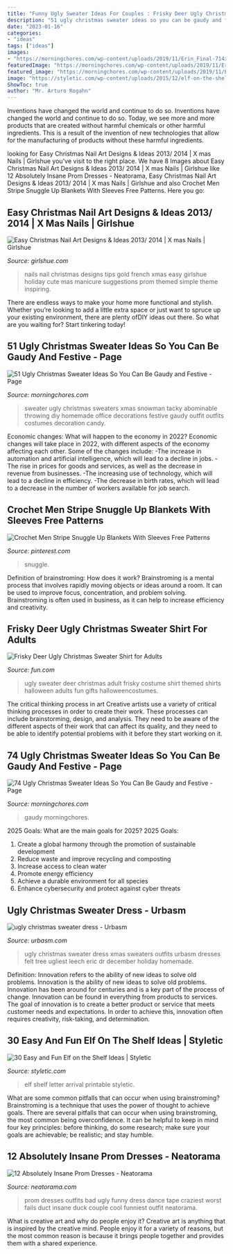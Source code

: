 ```yaml
---
title: "Funny Ugly Sweater Ideas For Couples : Frisky Deer Ugly Christmas Sweater Shirt For Adults"
description: "51 ugly christmas sweater ideas so you can be gaudy and festive"
date: "2023-01-16"
categories:
- "ideas"
tags: ["ideas"]
images:
- "https://morningchores.com/wp-content/uploads/2019/11/Erin_Final-714x800.jpg"
featuredImage: "https://morningchores.com/wp-content/uploads/2019/11/Erin_Final-714x800.jpg"
featured_image: "https://morningchores.com/wp-content/uploads/2019/11/Erin_Final-714x800.jpg"
image: "https://styletic.com/wp-content/uploads/2015/12/elf-on-the-shelf-ideas/29-elf-on-the-shelf-ideas.jpg"
ShowToc: true
author: "Mr. Arturo Rogahn"
---
```



Inventions have changed the world and continue to do so.
Inventions have changed the world and continue to do so. Today, we see more and more products that are created without harmful chemicals or other harmful ingredients. This is a result of the invention of new technologies that allow for the manufacturing of products without these harmful ingredients.

	

		
looking for Easy Christmas Nail Art Designs &amp; Ideas 2013/ 2014 | X mas Nails | Girlshue you've visit to the right place. We have 8 Images about Easy Christmas Nail Art Designs &amp; Ideas 2013/ 2014 | X mas Nails | Girlshue like 12 Absolutely Insane Prom Dresses - Neatorama, Easy Christmas Nail Art Designs &amp; Ideas 2013/ 2014 | X mas Nails | Girlshue and also Crochet Men Stripe Snuggle Up Blankets With Sleeves Free Patterns. Here you go:
		
    
## Easy Christmas Nail Art Designs &amp; Ideas 2013/ 2014 | X Mas Nails | Girlshue

<img loading=lazy src="http://www.girlshue.com/wp-content/uploads/2016/07/unnamed-file-6598.jpg" onerror="this.onerror=null;this.src='https://tse4.mm.bing.net/th?id=OIP.Yj2sQncuHGwjrCbNUga8mQAAAA&amp;pid=15.1';" alt="Easy Christmas Nail Art Designs &amp; Ideas 2013/ 2014 | X mas Nails | Girlshue">

_Source: girlshue.com_

>nails nail christmas designs tips gold french xmas easy girlshue holiday cute mas manicure suggestions prom themed simple theme inspiring. 

	

There are endless ways to make your home more functional and stylish. Whether you’re looking to add a little extra space or just want to spruce up your existing environment, there are plenty ofDIY ideas out there. So what are you waiting for? Start tinkering today!

    
## 51 Ugly Christmas Sweater Ideas So You Can Be Gaudy And Festive - Page

<img loading=lazy src="https://cdn.morningchores.com/wp-content/uploads/2017/10/ugs41.jpg" onerror="this.onerror=null;this.src='https://tse3.mm.bing.net/th?id=OIP.EsJYhGZikLTeuxswXtr3GQHaNK&amp;pid=15.1';" alt="51 Ugly Christmas Sweater Ideas So You Can Be Gaudy and Festive - Page">

_Source: morningchores.com_

>sweater ugly christmas sweaters xmas snowman tacky abominable throwing diy homemade office decorations festive gaudy outfit outfits costumes decoration candy. 

	

Economic changes: What will happen to the economy in 2022?
Economic changes will take place in 2022, with different aspects of the economy affecting each other. Some of the changes include: 
-The increase in automation and artificial intelligence, which will lead to a decline in jobs. 
-The rise in prices for goods and services, as well as the decrease in revenue from businesses. 
-The increasing use of technology, which will lead to a decline in efficiency. 
-The decrease in birth rates, which will lead to a decrease in the number of workers available for job search.

    
## Crochet Men Stripe Snuggle Up Blankets With Sleeves Free Patterns

<img loading=lazy src="https://i.pinimg.com/736x/21/d5/4f/21d54fc8e7468b91a63f8b3909831c29.jpg" onerror="this.onerror=null;this.src='https://tse3.mm.bing.net/th?id=OIP.EoXFOa0RAzEKvTqHZpCbdQHaPj&amp;pid=15.1';" alt="Crochet Men Stripe Snuggle Up Blankets With Sleeves Free Patterns">

_Source: pinterest.com_

>snuggle. 

	

Definition of brainstroming: How does it work?
Brainstroming is a mental process that involves rapidly moving objects or ideas around a room. It can be used to improve focus, concentration, and problem solving. Brainstroming is often used in business, as it can help to increase efficiency and creativity.

    
## Frisky Deer Ugly Christmas Sweater Shirt For Adults

<img loading=lazy src="https://images.fun.com/products/26311/1-1/adult-ugly-frisky-deer-sweater.jpg" onerror="this.onerror=null;this.src='https://tse1.mm.bing.net/th?id=OIP.NU9HpZKsuPQOv-QLqHf1GAHaKl&amp;pid=15.1';" alt="Frisky Deer Ugly Christmas Sweater Shirt for Adults">

_Source: fun.com_

>ugly sweater deer christmas adult frisky costume shirt themed shirts halloween adults fun gifts halloweencostumes. 

	

The critical thinking process in art
Creative artists use a variety of critical thinking processes in order to create their work. These processes can include brainstorming, design, and analysis. They need to be aware of the different aspects of their work that can affect its quality, and they need to be able to identify potential problems with it before they start working on it.

    
## 74 Ugly Christmas Sweater Ideas So You Can Be Gaudy And Festive - Page

<img loading=lazy src="https://morningchores.com/wp-content/uploads/2019/11/Erin_Final-714x800.jpg" onerror="this.onerror=null;this.src='https://tse4.mm.bing.net/th?id=OIP.o9wgCeaBOKuImGABhnTHjAHaIT&amp;pid=15.1';" alt="74 Ugly Christmas Sweater Ideas So You Can Be Gaudy and Festive - Page">

_Source: morningchores.com_

>gaudy morningchores. 

	

2025 Goals: What are the main goals for 2025?
2025 Goals: 
1. Create a global harmony through the promotion of sustainable development 
2. Reduce waste and improve recycling and composting 
3. Increase access to clean water 
4. Promote energy efficiency 
5. Achieve a durable environment for all species 
6. Enhance cybersecurity and protect against cyber threats 

    
## Ugly Christmas Sweater Dress - Urbasm

<img loading=lazy src="http://www.urbasm.com/wp-content/uploads/2014/12/ugly-christmas-sweater-dress.jpeg" onerror="this.onerror=null;this.src='https://tse4.mm.bing.net/th?id=OIP.yjlrKvExBgwUmIyFv7qOCAHaMa&amp;pid=15.1';" alt="ugly christmas sweater dress - Urbasm">

_Source: urbasm.com_

>ugly christmas sweater dress xmas sweaters outfits urbasm dresses felt tree ugliest leech eric dr december holiday homemade. 

	

Definition: Innovation refers to the ability of new ideas to solve old problems.
Innovation is the ability of new ideas to solve old problems. Innovation has been around for centuries and is a key part of the process of change. Innovation can be found in everything from products to services. The goal of innovation is to create a better product or service that meets customer needs and expectations. In order to achieve this, innovation often requires creativity, risk-taking, and determination.

    
## 30 Easy And Fun Elf On The Shelf Ideas | Styletic

<img loading=lazy src="https://styletic.com/wp-content/uploads/2015/12/elf-on-the-shelf-ideas/29-elf-on-the-shelf-ideas.jpg" onerror="this.onerror=null;this.src='https://tse2.mm.bing.net/th?id=OIP.qlVepWqHWMlHfzgJzHWLLwHaL_&amp;pid=15.1';" alt="30 Easy and Fun Elf on the Shelf Ideas | Styletic">

_Source: styletic.com_

>elf shelf letter arrival printable styletic. 

	

What are some common pitfalls that can occur when using brainstroming?
Brainstroming is a technique that uses the power of thought to achieve goals. There are several pitfalls that can occur when using brainstroming, the most common being overconfidence. It can be helpful to keep in mind four key principles: before thinking, do some research; make sure your goals are achievable; be realistic; and stay humble.

    
## 12 Absolutely Insane Prom Dresses - Neatorama

<img loading=lazy src="http://www.neatorama.com/wp-content/uploads/2011/06/a97799_g283_7-wharol.jpg" onerror="this.onerror=null;this.src='https://tse1.mm.bing.net/th?id=OIP.SWfL3muMWw07vh4bE2varwAAAA&amp;pid=15.1';" alt="12 Absolutely Insane Prom Dresses - Neatorama">

_Source: neatorama.com_

>prom dresses outfits bad ugly funny dress dance tape craziest worst fails duct insane duck couple cool funniest outfit neatorama. 

	

What is creative art and why do people enjoy it?
Creative art is anything that is inspired by the creative mind. People enjoy it for a variety of reasons, but the most common reason is because it brings people together and provides them with a shared experience.

